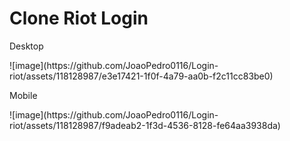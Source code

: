 # Clone Riot Login

<p>Desktop</p>
![image](https://github.com/JoaoPedro0116/Login-riot/assets/118128987/e3e17421-1f0f-4a79-aa0b-f2c11cc83be0)
<p>Mobile</p>
![image](https://github.com/JoaoPedro0116/Login-riot/assets/118128987/f9adeab2-1f3d-4536-8128-fe64aa3938da)
